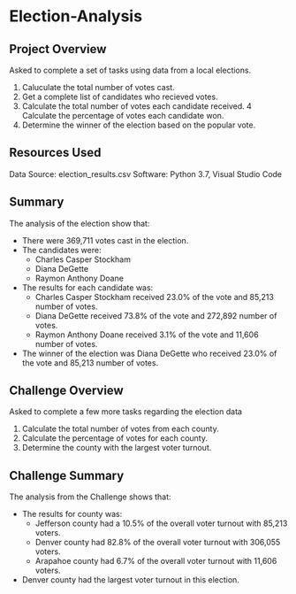 # Election-Analysis

## Project Overview
Asked to complete a set of tasks using data from a local elections.

1. Caluculate the total number of votes cast.
2. Get a complete list of candidates who recieved votes.
3. Calculate the total number of votes each candidate received.
4  Calculate the percentage of votes each candidate won.
5. Determine the winner of the election based on the popular vote.

## Resources Used
Data Source: election_results.csv
Software: Python 3.7, Visual Studio Code

## Summary
The analysis of the election show that:
  - There were 369,711 votes cast in the election.
  - The candidates were:
    - Charles Casper Stockham
    - Diana DeGette
    - Raymon Anthony Doane
  - The results for each candidate was:
    - Charles Casper Stockham received 23.0% of the vote and 85,213 number of votes.
    - Diana DeGette received 73.8% of the vote and 272,892 number of votes.
    - Raymon Anthony Doane received 3.1% of the vote and 11,606 number of votes.
  - The winner of the election was Diana DeGette who received 23.0% of the vote and 85,213 number of votes.
  
 ## Challenge Overview
 Asked to complete a few more tasks regarding the election data
 
 1. Calculate the total number of votes from each county.
 2. Calculate the percentage of votes for each county.
 3. Determine the county with the largest voter turnout. 
 
 ## Challenge Summary
 The analysis from the Challenge shows that:
   - The results for county was:
      - Jefferson county had a 10.5% of the overall voter turnout with 85,213 voters.
      - Denver county had 82.8% of the overall voter turnout with 306,055 voters.
      - Arapahoe county had 6.7% of the overall voter turnout with 11,606 voters.
   - Denver county had the largest voter turnout in this election.
  
 
